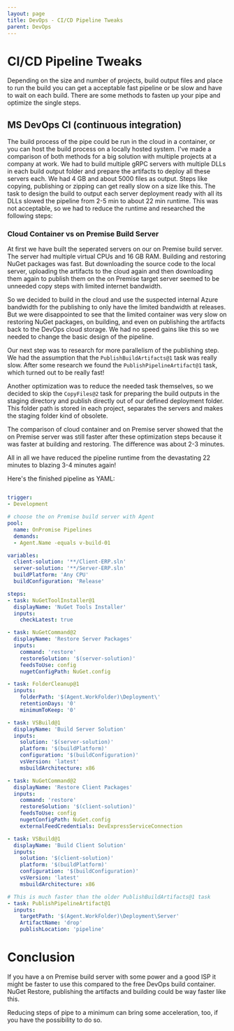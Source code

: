 ```yaml
---
layout: page
title: DevOps - CI/CD Pipeline Tweaks
parent: DevOps
---
```


# CI/CD Pipeline Tweaks

Depending on the size and number of projects, build output files and place to run the build you can get a acceptable fast pipeline or be slow and have to wait on each build.
There are some methods to fasten up your pipe and optimize the single steps.


## MS DevOps CI (continuous integration)

The build process of the pipe could be run in the cloud in a container, or you can host the build process on a locally hosted system. I've made a comparison of both methods for a big solution with multiple projects at a company at work. We had to build multiple gRPC servers with multiple DLLs in each build output folder and prepare the artifacts to deploy all these servers each. We had 4 GB and about 5000 files as output. Steps like copying, publishing or zipping can get really slow on a size like this. The task to design the build to output each server deployment ready with all its DLLs slowed the pipeline from 2-5 min to about 22 min runtime. This was not acceptable, so we had to reduce the runtime and researched the following steps:


### Cloud Container vs on Premise Build Server

At first we have built the seperated servers on our on Premise build server. The server had multiple virtual CPUs and 16 GB RAM. Building and restoring NuGet packages was fast. But downloading the source code to the local server, uploading the artifacts to the cloud again and then downloading them again to publish them on the on Premise target server seemed to be unneeded copy steps with limited internet bandwidth. 

So we decided to build in the cloud and use the suspected internal Azure bandwidth for the publishing to only have the limited bandwidth at releases. But we were disappointed to see that the limited container was very slow on restoring NuGet packages, on building, and even on publishing the artifacts back to the DevOps cloud storage. We had no speed gains like this so we needed to change the basic design of the pipeline.

Our next step was to research for more parallelism of the publishing step. We had the assumption that the `PublishBuildArtifacts@1` task was really slow. After some research we found the `PublishPipelineArtifact@1` task, which turned out to be really fast!

Another optimization was to reduce the needed task themselves, so we decided to skip the `CopyFiles@2` task for preparing the build outputs in the staging directory and publish directly out of our defined deployment folder. This folder path is stored in each project, separates the servers and makes the staging folder kind of obsolete.

The comparison of cloud container and on Premise server showed that the on Premise server was still faster after these optimization steps because it was faster at building and restoring. The difference was about 2-3 minutes.

All in all we have reduced the pipeline runtime from the devastating 22 minutes to blazing 3-4 minutes again! 

Here's the finished pipeline as YAML:

```yaml

trigger:
- Development

# choose the on Premise build server with Agent
pool:
  name: OnPromise Pipelines
  demands: 
  - Agent.Name -equals v-build-01

variables:
  client-solution: '**/Client-ERP.sln'
  server-solution: '**/Server-ERP.sln'
  buildPlatform: 'Any CPU'
  buildConfiguration: 'Release'

steps:
- task: NuGetToolInstaller@1
  displayName: 'NuGet Tools Installer'
  inputs:
    checkLatest: true

- task: NuGetCommand@2
  displayName: 'Restore Server Packages'
  inputs:
    command: 'restore'
    restoreSolution: '$(server-solution)'
    feedsToUse: config
    nugetConfigPath: NuGet.config

- task: FolderCleanup@1
  inputs:
    folderPath: '$(Agent.WorkFolder)\Deployment\'
    retentionDays: '0'
    minimumToKeep: '0'

- task: VSBuild@1
  displayName: 'Build Server Solution'
  inputs:
    solution: '$(server-solution)'
    platform: '$(buildPlatform)'
    configuration: '$(buildConfiguration)'
    vsVersion: 'latest'
    msbuildArchitecture: x86

- task: NuGetCommand@2
  displayName: 'Restore Client Packages'
  inputs:
    command: 'restore'
    restoreSolution: '$(client-solution)'
    feedsToUse: config
    nugetConfigPath: NuGet.config
    externalFeedCredentials: DevExpressServiceConnection

- task: VSBuild@1
  displayName: 'Build Client Solution'
  inputs:
    solution: '$(client-solution)'
    platform: '$(buildPlatform)'
    configuration: '$(buildConfiguration)'
    vsVersion: 'latest'
    msbuildArchitecture: x86

# This is much faster than the older PublishBuildArtifacts@1 task
- task: PublishPipelineArtifact@1
  inputs:
    targetPath: '$(Agent.WorkFolder)\Deployment\Server'
    ArtifactName: 'drop'
    publishLocation: 'pipeline'

```

# Conclusion

If you have a on Premise build server with some power and a good ISP it might be faster to use this compared to the free DevOps build container. NuGet Restore, publishing the artifacts and building could be way faster like this. 

Reducing steps of pipe to a minimum can bring some acceleration, too, if you have the possibility to do so. 
